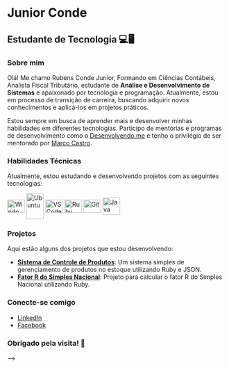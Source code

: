 # Junior Conde

## Estudante de Tecnologia 💻🖥

### Sobre mim
Olá! Me chamo Rubens Conde Junior, Formando em Ciências Contábeis, Analista Fiscal Tributário, estudante de **Análise e Desenvolvimento de Sistemas** e apaixonado por tecnologia e programação. Atualmente, estou em processo de transição de carreira, buscando adquirir novos conhecimentos e aplicá-los em projetos práticos.

Estou sempre em busca de aprender mais e desenvolver minhas habilidades em diferentes tecnologias. Participo de mentorias e programas de desenvolvimento como o [Desenvolvendo.me](https://desenvolvendo.me/) e tenho o privilégio de ser mentorado por [Marco Castro](https://github.com/marcodotcastro).

### Habilidades Técnicas
Atualmente, estou estudando e desenvolvendo projetos com as seguintes tecnologias:

<div style="display: inline_block">
  <img align="center" alt="Windows" height="30" width="40" src="https://cdn.jsdelivr.net/gh/devicons/devicon/icons/windows8/windows8-original.svg" />
  <img align="center" alt="Ubuntu" height="60" width="40" src="https://cdn.jsdelivr.net/gh/devicons/devicon/icons/linux/linux-original.svg" />
  <img align="center" alt="VSCode" height="30" width="40" src="https://cdn.jsdelivr.net/gh/devicons/devicon/icons/vscode/vscode-original.svg" />
  <img align="center" alt="Ruby" height="30" width="40" src="https://cdn.jsdelivr.net/gh/devicons/devicon/icons/ruby/ruby-original.svg" />
  <img align="center" alt="Git" height="30" width="40" src="https://cdn.jsdelivr.net/gh/devicons/devicon/icons/git/git-original.svg" />
  <img align="center" alt="Java" height="40" width="40" src="https://cdn.jsdelivr.net/gh/devicons/devicon/icons/java/java-original-wordmark.svg" />
</div>

### Projetos
Aqui estão alguns dos projetos que estou desenvolvendo:

- **[Sistema de Controle de Produtos](#)**: Um sistema simples de gerenciamento de produtos no estoque utilizando Ruby e JSON.
- **[Fator R do Simples Nacional](#)**: Projeto para calcular o fator R do Simples Nacional utilizando Ruby.
  
### Conecte-se comigo
- [LinkedIn](https://linkedin.com/in/juniorconde)
- [Facebook](https://www.facebook.com/juniorconde01)

### Obrigado pela visita! 🚀



-->
